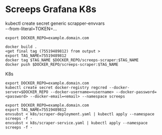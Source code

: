 # Screeps Grafana K8s

kubectl create secret generic scrapper-envvars \
  --from-literal=TOKEN=...

```
export DOCKER_REPO=example.domain.com

docker build .
<get final tag (75519489812) from output >
export TAG_NAME=75519489812
docker tag $TAG_NAME $DOCKER_REPO/screeps-scraper:$TAG_NAME
docker push $DOCKER_REPO/screeps-scraper:$TAG_NAME
```

K8s

```
export DOCKER_REPO=example.domain.com
kubectl create secret docker-registry regcred --docker-server=$DOCKER_REPO --docker-username=<username> --docker-password=<password> --docker-email=<email> --namespace screeps
```

```
export DOCKER_REPO=example.domain.com
export TAG_NAME=75519489812
envsubst < k8s/scraper-deployment.yaml | kubectl apply --namespace screeps -f - 
envsubst < k8s/scraper-service.yaml | kubectl apply --namespace screeps -f - 
```
